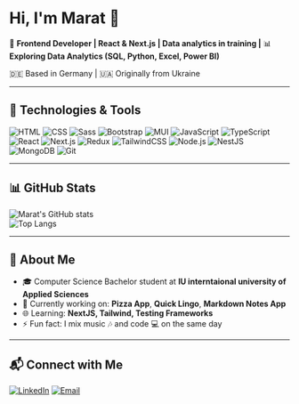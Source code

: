# Hi, I'm Marat 👋

🚀 **Frontend Developer | React & Next.js | Data analytics in training |**
📊 **Exploring Data Analytics (SQL, Python, Excel, Power BI)**

🇩🇪 Based in Germany | 🇺🇦 Originally from Ukraine

---

## 🔧 Technologies & Tools

![HTML](https://img.shields.io/badge/-HTML5-E34F26?style=for-the-badge&logo=html5&logoColor=fff)
![CSS](https://img.shields.io/badge/-CSS3-1572B6?style=for-the-badge&logo=css3)
![Sass](https://img.shields.io/badge/-Sass-CC6699?style=for-the-badge&logo=sass&logoColor=fff)
![Bootstrap](https://img.shields.io/badge/-Bootstrap-7952B3?style=for-the-badge&logo=bootstrap&logoColor=fff)
![MUI](https://img.shields.io/badge/-MUI-007FFF?style=for-the-badge&logo=mui&logoColor=fff)
![JavaScript](https://img.shields.io/badge/-JavaScript-F7DF1E?style=for-the-badge&logo=javascript&logoColor=000)
![TypeScript](https://img.shields.io/badge/-TypeScript-3178C6?style=for-the-badge&logo=typescript&logoColor=fff)
![React](https://img.shields.io/badge/-React-61DAFB?style=for-the-badge&logo=react&logoColor=000)
![Next.js](https://img.shields.io/badge/-Next.js-000?style=for-the-badge&logo=nextdotjs)
![Redux](https://img.shields.io/badge/-Redux-764ABC?style=for-the-badge&logo=redux&logoColor=fff)
![TailwindCSS](https://img.shields.io/badge/-Tailwind-38B2AC?style=for-the-badge&logo=tailwindcss&logoColor=fff)
![Node.js](https://img.shields.io/badge/-Node.js-339933?style=for-the-badge&logo=nodedotjs&logoColor=fff)
![NestJS](https://img.shields.io/badge/-NestJS-E0234E?style=for-the-badge&logo=nestjs&logoColor=fff)
![MongoDB](https://img.shields.io/badge/-MongoDB-47A248?style=for-the-badge&logo=mongodb&logoColor=fff)
![Git](https://img.shields.io/badge/-Git-F05032?style=for-the-badge&logo=git&logoColor=fff)


---

## 📊 GitHub Stats

![Marat's GitHub stats](https://github-readme-stats.vercel.app/api?username=MaratKafunts&show_icons=true&theme=radical)  
![Top Langs](https://github-readme-stats.vercel.app/api/top-langs/?username=MaratKafunts&layout=compact&theme=radical)

---

## 🌱 About Me  

- 🎓 Computer Science Bachelor student at **IU interntaional university of Applied Sciences**  
- 🔭 Currently working on: **Pizza App**, **Quick Lingo**, **Markdown Notes App**  
- 🌐 Learning: **NextJS, Tailwind, Testing Frameworks**  
- ⚡ Fun fact: I mix music 🎶 and code 💻 on the same day  

---

## 📬 Connect with Me  

[![LinkedIn](https://img.shields.io/badge/-LinkedIn-0A66C2?style=for-the-badge&logo=linkedin&logoColor=fff)](https://www.linkedin.com/in/marat-kafunts-448164288)
[![Email](https://img.shields.io/badge/-Email-D14836?style=for-the-badge&logo=gmail&logoColor=fff)](mailto:maratkafunc79@gmail.com)
